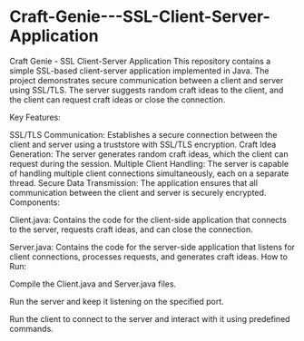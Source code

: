 # Craft-Genie---SSL-Client-Server-Application

Craft Genie - SSL Client-Server Application
This repository contains a simple SSL-based client-server application implemented in Java. The project demonstrates secure communication between a client and server using SSL/TLS. The server suggests random craft ideas to the client, and the client can request craft ideas or close the connection.

Key Features:

SSL/TLS Communication: Establishes a secure connection between the client and server using a truststore with SSL/TLS encryption.
Craft Idea Generation: The server generates random craft ideas, which the client can request during the session.
Multiple Client Handling: The server is capable of handling multiple client connections simultaneously, each on a separate thread.
Secure Data Transmission: The application ensures that all communication between the client and server is securely encrypted.
Components:

Client.java: Contains the code for the client-side application that connects to the server, requests craft ideas, and can close the connection.

Server.java: Contains the code for the server-side application that listens for client connections, processes requests, and generates craft ideas.
How to Run:

Compile the Client.java and Server.java files.

Run the server and keep it listening on the specified port.

Run the client to connect to the server and interact with it using predefined commands.
